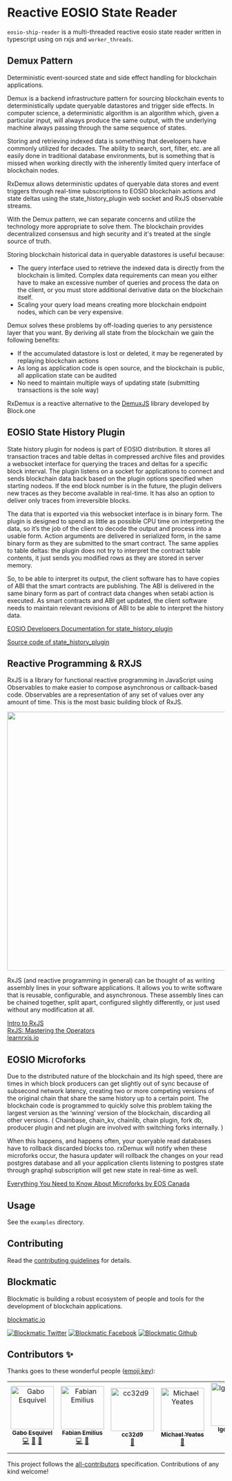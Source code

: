 # Reactive EOSIO State Reader

`eosio-ship-reader` is a multi-threaded reactive eosio state reader written in typescript using on rxjs and `worker_threads`.

## Demux Pattern

Deterministic event-sourced state and side effect handling for blockchain applications.

Demux is a backend infrastructure pattern for sourcing blockchain events to deterministically update queryable datastores and trigger side effects. In computer science, a deterministic algorithm is an algorithm which, given a particular input, will always produce the same output, with the underlying machine always passing through the same sequence of states.

Storing and retrieving indexed data is something that developers have commonly utilized for decades. The ability to search, sort, filter, etc. are all easily done in traditional database environments, but is something that is missed when working directly with the inherently limited query interface of blockchain nodes.

RxDemux allows deterministic updates of queryable data stores and event triggers through real-time subscriptions to EOSIO blockchain actions and state deltas using the state_history_plugin web socket and RxJS observable streams.

With the Demux pattern, we can separate concerns and utilize the technology more appropriate to solve them. The blockchain provides decentralized consensus and high security and it's treated at the single source of truth.

Storing blockchain historical data in queryable datastores is useful because:

- The query interface used to retrieve the indexed data is directly from the blockchain is limited. Complex data requirements can mean you either have to make an excessive number of queries and process the data on the client, or you must store additional derivative data on the blockchain itself.
- Scaling your query load means creating more blockchain endpoint nodes, which can be very expensive.

Demux solves these problems by off-loading queries to any persistence layer that you want. By deriving all state from the blockchain we gain the following benefits:

- If the accumulated datastore is lost or deleted, it may be regenerated by replaying blockchain actions
- As long as application code is open source, and the blockchain is public, all application state can be audited
- No need to maintain multiple ways of updating state (submitting transactions is the sole way)

RxDemux is a reactive alternative to the [DemuxJS](https://github.com/EOSIO/demux-js) library developed by Block.one

## EOSIO State History Plugin

State history plugin for nodeos is part of EOSIO distribution. It stores all transaction traces and table deltas in compressed archive files and provides a websocket interface for querying the traces and deltas for a specific block interval. The plugin listens on a socket for applications to connect and sends blockchain data back based on the plugin options specified when starting nodeos. If the end block number is in the future, the plugin delivers new traces as they become available in real-time. It has also an option to deliver only traces from irreversible blocks.

The data that is exported via this websocket interface is in binary form. The plugin is designed to spend as little as possible CPU time on interpreting the data, so it’s the job of the client to decode the output and process into a usable form. Action arguments are delivered in serialized form, in the same binary form as they are submitted to the smart contract. The same applies to table deltas: the plugin does not try to interpret the contract table contents, it just sends you modified rows as they are stored in server memory.

So, to be able to interpret its output, the client software has to have copies of ABI that the smart contracts are publishing. The ABI is delivered in the same binary form as part of contract data changes when setabi action is executed. As smart contracts and ABI get updated, the client software needs to maintain relevant revisions of ABI to be able to interpret the history data.

[EOSIO Developers Documentation for state_history_plugin](https://developers.eos.io/manuals/eos/latest/nodeos/plugins/state_history_plugin/index)

[Source code of state_history_plugin](https://github.com/EOSIO/eos/blob/master/plugins/state_history_plugin/state_history_plugin.cpp)

## Reactive Programming & RXJS

RxJS is a library for functional reactive programming in JavaScript using Observables to make easier to compose asynchronous or callback-based code. Observables are a representation of any set of values over any amount of time. This is the most basic building block of RxJS.

<p align="center">
	<img src="./assets/observer-desing-pattern.png" width="600">
</p>

RxJS (and reactive programming in general) can be thought of as writing assembly lines in your software applications. It allows you to write software that is reusable, configurable, and asynchronous. These assembly lines can be chained together, split apart, configured slightly differently, or just used without any modification at all.

[Intro to RxJS](https://www.youtube.com/watch?v=flj-OprlogY)  
[RxJS: Mastering the Operators](https://www.youtube.com/watch?v=ou3oRHaUpQA)  
[learnrxjs.io](https://www.learnrxjs.io/)

## EOSIO Microforks

Due to the distributed nature of the blockchain and its high speed, there are times in which block producers can get slightly out of sync because of subsecond network latency, creating two or more competing versions of the original chain that share the same history up to a certain point. The blockchain code is programmed to quickly solve this problem taking the largest version as the ‘winning’ version of the blockchain, discarding all other versions. ( Chainbase, chain_kv, chainlib, chain plugin, fork db, producer plugin and net plugin are involved with switching forks internally. )

When this happens, and happens often, your queryable read databases have to rollback discarded blocks too. rxDemux will notify when these microforks occur, the hasura updater will rollback the changes on your read postgres database and all your application clients listening to postgres state through graphql subscription will get new state in real-time as well.

[Everything You Need to Know About Microforks by EOS Canada](https://www.youtube.com/watch?v=n-LRxhFEQg4)

## Usage

See the `examples` directory.

## Contributing

Read the [contributing guidelines](https://developers.blockmatic.io) for details.

## Blockmatic

Blockmatic is building a robust ecosystem of people and tools for the development of blockchain applications.

[blockmatic.io](https://blockmatic.io)

<!-- Please don't remove this: Grab your social icons from https://github.com/carlsednaoui/gitsocial -->

<!-- display the social media buttons in your README -->

[![Blockmatic Twitter][1.1]][1]
[![Blockmatic Facebook][2.1]][2]
[![Blockmatic Github][3.1]][3]

<!-- links to social media icons -->
<!-- no need to change these -->

<!-- icons with padding -->

[1.1]: http://i.imgur.com/tXSoThF.png 'twitter icon with padding'
[2.1]: http://i.imgur.com/P3YfQoD.png 'facebook icon with padding'
[3.1]: http://i.imgur.com/0o48UoR.png 'github icon with padding'

<!-- icons without padding -->

[1.2]: http://i.imgur.com/wWzX9uB.png 'twitter icon without padding'
[2.2]: http://i.imgur.com/fep1WsG.png 'facebook icon without padding'
[3.2]: http://i.imgur.com/9I6NRUm.png 'github icon without padding'

<!-- links to your social media accounts -->
<!-- update these accordingly -->

[1]: http://www.twitter.com/blockmatic_io
[2]: http://fb.me/blockmatic.io
[3]: http://www.github.com/blockmatic

<!-- Please don't remove this: Grab your social icons from https://github.com/carlsednaoui/gitsocial -->

## Contributors ✨

Thanks goes to these wonderful people ([emoji key](https://allcontributors.org/docs/en/emoji-key)):

<!-- ALL-CONTRIBUTORS-LIST:START - Do not remove or modify this section -->
<!-- prettier-ignore -->
<table>
  <tr>
    <td align="center"><a href="https://gaboesquivel.com"><img src="https://avatars0.githubusercontent.com/u/391270?v=4" width="100px;" alt="Gabo Esquivel"/><br /><sub><b>Gabo Esquivel</b></sub></a><br /><a href="https://github.com/blockmatic/eosio-ship-reader/commits?author=gaboesquivel" title="Code">💻</a> <a href="#talk-gaboesquivel" title="Talks">📢</a> <a href="#ideas-gaboesquivel" title="Ideas, Planning, & Feedback">🤔</a></td>
    <td align="center"><a href="https://fabianemilius.com"><img src="https://avatars3.githubusercontent.com/u/20770096?v=4" width="100px;" alt="Fabian Emilius"/><br /><sub><b>Fabian Emilius</b></sub></a><br /><a href="https://github.com/blockmatic/eosio-ship-reader/commits?author=fabian-emilius" title="Code">💻</a> <a href="#ideas-fabian-emilius" title="Ideas, Planning, & Feedback">🤔</a></td>
    <td align="center"><a href="https://medium.com/@cc32d9"><img src="https://avatars2.githubusercontent.com/u/40351024?v=4" width="100px;" alt="cc32d9"/><br /><sub><b>cc32d9</b></sub></a><br /><a href="#ideas-cc32d9" title="Ideas, Planning, & Feedback">🤔</a></td>
    <td align="center"><a href="https://eosdac.io"><img src="https://avatars2.githubusercontent.com/u/4223666?v=4" width="100px;" alt="Michael Yeates"/><br /><sub><b>Michael Yeates</b></sub></a><br /><a href="#ideas-michaeljyeates" title="Ideas, Planning, & Feedback">🤔</a></td>
    <td align="center"><a href="https://www.linkedin.com/in/igorls/"><img src="https://avatars2.githubusercontent.com/u/4753812?v=4" width="100px;" alt="Igor Lins e Silva"/><br /><sub><b>Igor Lins e Silva</b></sub></a><br /><a href="https://github.com/blockmatic/eosio-ship-reader/commits?author=igorls" title="Code">💻</a> <a href="#ideas-igorls" title="Ideas, Planning, & Feedback">🤔</a></td>
    <td align="center"><a href="https://www.rgcompany.org"><img src="https://avatars1.githubusercontent.com/u/70239531?v=4" width="100px;" alt="RuGe"/><br /><sub><b>RuGe</b></sub></a><br /><a href="https://github.com/blockmatic/eosio-ship-reader/commits?author=ruge0326" title="Code">💻</a></td>
  </tr>
</table>

<!-- ALL-CONTRIBUTORS-LIST:END -->

This project follows the [all-contributors](https://github.com/all-contributors/all-contributors) specification. Contributions of any kind welcome!